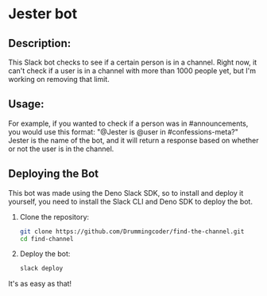 # Jester bot

## Description:
This Slack bot checks to see if a certain person is in a channel. Right now,
it can't check if a user is in a channel with more than 1000 people yet,
but I'm working on removing that limit.


## Usage:
For example, if you wanted to check if a person was in #announcements, you would 
use this format: "@Jester is @user in #confessions-meta?"
Jester is the name of the bot, and it will return a response based on 
whether or not the user is in the channel.

## Deploying the Bot
This bot was made using the Deno Slack SDK, so to install and deploy it yourself,
you need to install the Slack CLI and Deno SDK to deploy the bot.

1. Clone the repository:
    ```bash
    git clone https://github.com/Drummingcoder/find-the-channel.git
    cd find-channel
    ```
2. Deploy the bot:
    ```bash
    slack deploy
    ```

It's as easy as that!